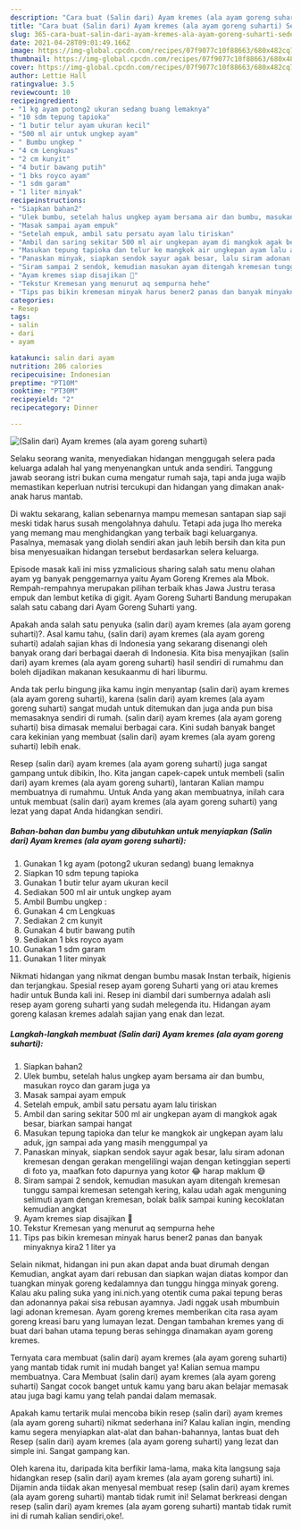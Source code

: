 ```yaml
---
description: "Cara buat (Salin dari) Ayam kremes (ala ayam goreng suharti) Sederhana Untuk Jualan"
title: "Cara buat (Salin dari) Ayam kremes (ala ayam goreng suharti) Sederhana Untuk Jualan"
slug: 365-cara-buat-salin-dari-ayam-kremes-ala-ayam-goreng-suharti-sederhana-untuk-jualan
date: 2021-04-28T09:01:49.166Z
image: https://img-global.cpcdn.com/recipes/07f9077c10f88663/680x482cq70/salin-dari-ayam-kremes-ala-ayam-goreng-suharti-foto-resep-utama.jpg
thumbnail: https://img-global.cpcdn.com/recipes/07f9077c10f88663/680x482cq70/salin-dari-ayam-kremes-ala-ayam-goreng-suharti-foto-resep-utama.jpg
cover: https://img-global.cpcdn.com/recipes/07f9077c10f88663/680x482cq70/salin-dari-ayam-kremes-ala-ayam-goreng-suharti-foto-resep-utama.jpg
author: Lettie Hall
ratingvalue: 3.5
reviewcount: 10
recipeingredient:
- "1 kg ayam potong2 ukuran sedang buang lemaknya"
- "10 sdm tepung tapioka"
- "1 butir telur ayam ukuran kecil"
- "500 ml air untuk ungkep ayam"
- " Bumbu ungkep "
- "4 cm Lengkuas"
- "2 cm kunyit"
- "4 butir bawang putih"
- "1 bks royco ayam"
- "1 sdm garam"
- "1 liter minyak"
recipeinstructions:
- "Siapkan bahan2"
- "Ulek bumbu, setelah halus ungkep ayam bersama air dan bumbu, masukan royco dan garam juga ya"
- "Masak sampai ayam empuk"
- "Setelah empuk, ambil satu persatu ayam lalu tiriskan"
- "Ambil dan saring sekitar 500 ml air ungkepan ayam di mangkok agak besar, biarkan sampai hangat"
- "Masukan tepung tapioka dan telur ke mangkok air ungkepan ayam lalu aduk, jgn sampai ada yang masih menggumpal ya"
- "Panaskan minyak, siapkan sendok sayur agak besar, lalu siram adonan kremesan dengan gerakan mengelilingi wajan dengan ketinggian seperti di foto ya, maafkan foto dapurnya yang kotor 😂 harap maklum 😅"
- "Siram sampai 2 sendok, kemudian masukan ayam ditengah kremesan tunggu sampai kremesan setengah kering, kalau udah agak menguning selimuti ayam dengan kremesan, bolak balik sampai kuning kecoklatan kemudian angkat"
- "Ayam kremes siap disajikan 🍗"
- "Tekstur Kremesan yang menurut aq sempurna hehe"
- "Tips pas bikin kremesan minyak harus bener2 panas dan banyak minyaknya kira2 1 liter ya"
categories:
- Resep
tags:
- salin
- dari
- ayam

katakunci: salin dari ayam 
nutrition: 286 calories
recipecuisine: Indonesian
preptime: "PT10M"
cooktime: "PT30M"
recipeyield: "2"
recipecategory: Dinner

---
```



![(Salin dari) Ayam kremes (ala ayam goreng suharti)](https://img-global.cpcdn.com/recipes/07f9077c10f88663/680x482cq70/salin-dari-ayam-kremes-ala-ayam-goreng-suharti-foto-resep-utama.jpg)

Selaku seorang wanita, menyediakan hidangan menggugah selera pada keluarga adalah hal yang menyenangkan untuk anda sendiri. Tanggung jawab seorang istri bukan cuma mengatur rumah saja, tapi anda juga wajib memastikan keperluan nutrisi tercukupi dan hidangan yang dimakan anak-anak harus mantab.

Di waktu  sekarang, kalian sebenarnya mampu memesan santapan siap saji meski tidak harus susah mengolahnya dahulu. Tetapi ada juga lho mereka yang memang mau menghidangkan yang terbaik bagi keluarganya. Pasalnya, memasak yang diolah sendiri akan jauh lebih bersih dan kita pun bisa menyesuaikan hidangan tersebut berdasarkan selera keluarga. 

Episode masak kali ini miss yzmalicious sharing salah satu menu olahan ayam yg banyak penggemarnya yaitu Ayam Goreng Kremes ala Mbok. Rempah-rempahnya merupakan pilihan terbaik khas Jawa Justru terasa empuk dan lembut ketika di gigit. Ayam Goreng Suharti Bandung merupakan salah satu cabang dari Ayam Goreng Suharti yang.

Apakah anda salah satu penyuka (salin dari) ayam kremes (ala ayam goreng suharti)?. Asal kamu tahu, (salin dari) ayam kremes (ala ayam goreng suharti) adalah sajian khas di Indonesia yang sekarang disenangi oleh banyak orang dari berbagai daerah di Indonesia. Kita bisa menyajikan (salin dari) ayam kremes (ala ayam goreng suharti) hasil sendiri di rumahmu dan boleh dijadikan makanan kesukaanmu di hari liburmu.

Anda tak perlu bingung jika kamu ingin menyantap (salin dari) ayam kremes (ala ayam goreng suharti), karena (salin dari) ayam kremes (ala ayam goreng suharti) sangat mudah untuk ditemukan dan juga anda pun bisa memasaknya sendiri di rumah. (salin dari) ayam kremes (ala ayam goreng suharti) bisa dimasak memalui berbagai cara. Kini sudah banyak banget cara kekinian yang membuat (salin dari) ayam kremes (ala ayam goreng suharti) lebih enak.

Resep (salin dari) ayam kremes (ala ayam goreng suharti) juga sangat gampang untuk dibikin, lho. Kita jangan capek-capek untuk membeli (salin dari) ayam kremes (ala ayam goreng suharti), lantaran Kalian mampu membuatnya di rumahmu. Untuk Anda yang akan membuatnya, inilah cara untuk membuat (salin dari) ayam kremes (ala ayam goreng suharti) yang lezat yang dapat Anda hidangkan sendiri.

<!--inarticleads1-->

##### Bahan-bahan dan bumbu yang dibutuhkan untuk menyiapkan (Salin dari) Ayam kremes (ala ayam goreng suharti):

1. Gunakan 1 kg ayam (potong2 ukuran sedang) buang lemaknya
1. Siapkan 10 sdm tepung tapioka
1. Gunakan 1 butir telur ayam ukuran kecil
1. Sediakan 500 ml air untuk ungkep ayam
1. Ambil  Bumbu ungkep :
1. Gunakan 4 cm Lengkuas
1. Sediakan 2 cm kunyit
1. Gunakan 4 butir bawang putih
1. Sediakan 1 bks royco ayam
1. Gunakan 1 sdm garam
1. Gunakan 1 liter minyak


Nikmati hidangan yang nikmat dengan bumbu masak Instan terbaik, higienis dan terjangkau. Spesial resep ayam goreng Suharti yang ori atau kremes hadir untuk Bunda kali ini. Resep ini diambil dari sumbernya adalah asli resep ayam goreng suharti yang sudah melegenda itu. Hidangan ayam goreng kalasan kremes adalah sajian yang enak dan lezat. 

<!--inarticleads2-->

##### Langkah-langkah membuat (Salin dari) Ayam kremes (ala ayam goreng suharti):

1. Siapkan bahan2
1. Ulek bumbu, setelah halus ungkep ayam bersama air dan bumbu, masukan royco dan garam juga ya
1. Masak sampai ayam empuk
1. Setelah empuk, ambil satu persatu ayam lalu tiriskan
1. Ambil dan saring sekitar 500 ml air ungkepan ayam di mangkok agak besar, biarkan sampai hangat
1. Masukan tepung tapioka dan telur ke mangkok air ungkepan ayam lalu aduk, jgn sampai ada yang masih menggumpal ya
1. Panaskan minyak, siapkan sendok sayur agak besar, lalu siram adonan kremesan dengan gerakan mengelilingi wajan dengan ketinggian seperti di foto ya, maafkan foto dapurnya yang kotor 😂 harap maklum 😅
1. Siram sampai 2 sendok, kemudian masukan ayam ditengah kremesan tunggu sampai kremesan setengah kering, kalau udah agak menguning selimuti ayam dengan kremesan, bolak balik sampai kuning kecoklatan kemudian angkat
1. Ayam kremes siap disajikan 🍗
1. Tekstur Kremesan yang menurut aq sempurna hehe
1. Tips pas bikin kremesan minyak harus bener2 panas dan banyak minyaknya kira2 1 liter ya


Selain nikmat, hidangan ini pun akan dapat anda buat dirumah dengan Kemudian, angkat ayam dari rebusan dan siapkan wajan diatas kompor dan tuangkan minyak goreng kedalamnya dan tunggu hingga minyak goreng. Kalau aku paling suka yang ini.nich.yang otentik cuma pakai tepung beras dan adonannya pakai sisa rebusan ayamnya. Jadi nggak usah mbumbuin lagi adonan kremesan. Ayam goreng kremes memberikan cita rasa ayam goreng kreasi baru yang lumayan lezat. Dengan tambahan kremes yang di buat dari bahan utama tepung beras sehingga dinamakan ayam goreng kremes. 

Ternyata cara membuat (salin dari) ayam kremes (ala ayam goreng suharti) yang mantab tidak rumit ini mudah banget ya! Kalian semua mampu membuatnya. Cara Membuat (salin dari) ayam kremes (ala ayam goreng suharti) Sangat cocok banget untuk kamu yang baru akan belajar memasak atau juga bagi kamu yang telah pandai dalam memasak.

Apakah kamu tertarik mulai mencoba bikin resep (salin dari) ayam kremes (ala ayam goreng suharti) nikmat sederhana ini? Kalau kalian ingin, mending kamu segera menyiapkan alat-alat dan bahan-bahannya, lantas buat deh Resep (salin dari) ayam kremes (ala ayam goreng suharti) yang lezat dan simple ini. Sangat gampang kan. 

Oleh karena itu, daripada kita berfikir lama-lama, maka kita langsung saja hidangkan resep (salin dari) ayam kremes (ala ayam goreng suharti) ini. Dijamin anda tiidak akan menyesal membuat resep (salin dari) ayam kremes (ala ayam goreng suharti) mantab tidak rumit ini! Selamat berkreasi dengan resep (salin dari) ayam kremes (ala ayam goreng suharti) mantab tidak rumit ini di rumah kalian sendiri,oke!.

